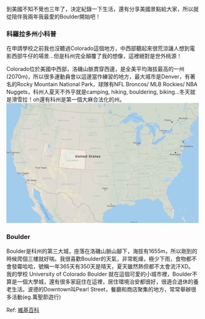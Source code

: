 到美國不知不覺也三年了，決定紀錄一下生活，還有分享美國景點給大家，所以就從陪伴我兩年我最愛的Boulder開始吧！

### 科羅拉多州小科普

在申請學校之前我也沒聽過Colorado這個地方，中西部聽起來很荒涼讓人想到電影西部牛仔的場景...但是科州完全顛覆了我的想像，這裡絕對是世外桃源！

Colorado位於美國中西部，洛磯山脈貫穿西邊，是全美平均海拔最高的一州(2070m)，所以很多運動員會以這邊當作練習的地方，最大城市是Denver，有著名的Rocky Mountain National Park，球隊有NFL Broncos/ MLB Rockies/ NBA Nuggets，科州人夏天不外乎就是camping, hiking, bouldering, biking...冬天就是滑雪拉！oh還有科州是第一個大麻合法化的州。
![](../assets/images/2019_08_25/01.png)

### Boulder

Boulder是科州的第三大城，座落在洛磯山脈山腳下，海拔有1655m，所以剛到的時候爬個三樓就好喘。我很喜歡Boulder的天氣，非常乾燥，極少下雨，食物都不會發霉哈哈，號稱一年365天有350天是晴天，夏天雖然熱但都不太會流汗XD。我的學校 University of Colorado Boulder 就在這個可愛的小城市裡，Boulder不算是一個大學城，還有很多家庭住在這裡，居住環境治安都很好，很適合退休的養老生活。波德的Downtown叫Pearl Street，餐廳和商店聚集的地方，常常舉辦很多活動(eg.萬聖節遊行)



Ref:
[維基百科](https://zh.wikipedia.org/zh-tw/%E7%A7%91%E7%BE%85%E6%8B%89%E5%A4%9A%E5%B7%9E)
